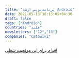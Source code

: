 ```yaml
---
title: "برنامه‌نویس ارشد Android"
date: 2021-05-13T18:15:05+04:30
draft: false
tags: ["Android"]
countries: "هلند"
newsletters: ["12","13"]
companies: "Catawiki"
---
```


[اقدام برای این موقعیت شغلی](https://www.catawiki.com/jobs/1599823)